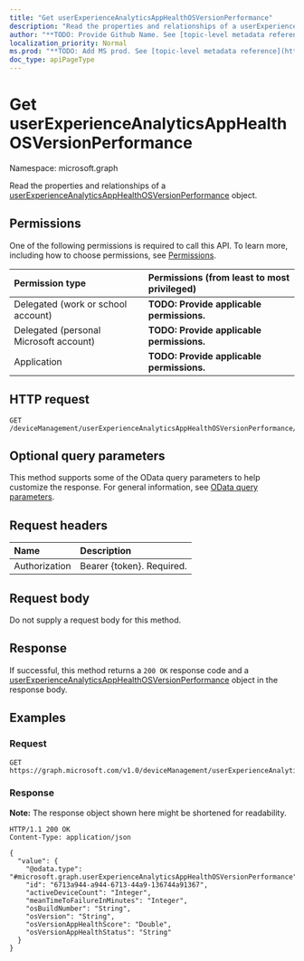 ```yaml
---
title: "Get userExperienceAnalyticsAppHealthOSVersionPerformance"
description: "Read the properties and relationships of a userExperienceAnalyticsAppHealthOSVersionPerformance object."
author: "**TODO: Provide Github Name. See [topic-level metadata reference](https://msgo.azurewebsites.net/add/document/guidelines/metadata.html#topic-level-metadata)**"
localization_priority: Normal
ms.prod: "**TODO: Add MS prod. See [topic-level metadata reference](https://msgo.azurewebsites.net/add/document/guidelines/metadata.html#topic-level-metadata)**"
doc_type: apiPageType
---
```


# Get userExperienceAnalyticsAppHealthOSVersionPerformance
Namespace: microsoft.graph



Read the properties and relationships of a [userExperienceAnalyticsAppHealthOSVersionPerformance](../resources/userexperienceanalyticsapphealthosversionperformance.md) object.

## Permissions
One of the following permissions is required to call this API. To learn more, including how to choose permissions, see [Permissions](/graph/permissions-reference).

|Permission type|Permissions (from least to most privileged)|
|:---|:---|
|Delegated (work or school account)|**TODO: Provide applicable permissions.**|
|Delegated (personal Microsoft account)|**TODO: Provide applicable permissions.**|
|Application|**TODO: Provide applicable permissions.**|

## HTTP request

<!-- {
  "blockType": "ignored"
}
-->
``` http
GET /deviceManagement/userExperienceAnalyticsAppHealthOSVersionPerformance/{userExperienceAnalyticsAppHealthOSVersionPerformanceId}
```

## Optional query parameters
This method supports some of the OData query parameters to help customize the response. For general information, see [OData query parameters](/graph/query-parameters).

## Request headers
|Name|Description|
|:---|:---|
|Authorization|Bearer {token}. Required.|

## Request body
Do not supply a request body for this method.

## Response

If successful, this method returns a `200 OK` response code and a [userExperienceAnalyticsAppHealthOSVersionPerformance](../resources/userexperienceanalyticsapphealthosversionperformance.md) object in the response body.

## Examples

### Request
<!-- {
  "blockType": "request",
  "name": "get_userexperienceanalyticsapphealthosversionperformance"
}
-->
``` http
GET https://graph.microsoft.com/v1.0/deviceManagement/userExperienceAnalyticsAppHealthOSVersionPerformance/{userExperienceAnalyticsAppHealthOSVersionPerformanceId}
```


### Response
**Note:** The response object shown here might be shortened for readability.
<!-- {
  "blockType": "response",
  "truncated": true,
  "@odata.type": "microsoft.graph.userExperienceAnalyticsAppHealthOSVersionPerformance"
}
-->
``` http
HTTP/1.1 200 OK
Content-Type: application/json

{
  "value": {
    "@odata.type": "#microsoft.graph.userExperienceAnalyticsAppHealthOSVersionPerformance",
    "id": "6713a944-a944-6713-44a9-136744a91367",
    "activeDeviceCount": "Integer",
    "meanTimeToFailureInMinutes": "Integer",
    "osBuildNumber": "String",
    "osVersion": "String",
    "osVersionAppHealthScore": "Double",
    "osVersionAppHealthStatus": "String"
  }
}
```

